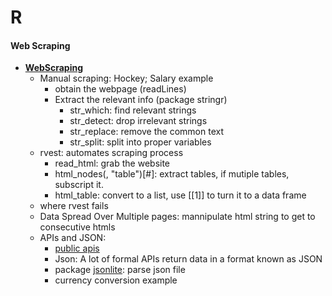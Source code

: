 # R
#### Web Scraping
- [**WebScraping**](http://dept.stat.lsa.umich.edu/~jerrick/courses/stat701/notes/webscrape.html)
  - Manual scraping: Hockey; Salary example
    - obtain the webpage (readLines)
    - Extract the relevant info (package stringr)
      - str_which: find relevant strings
      - str_detect: drop irrelevant strings
      - str_replace: remove the common text
      - str_split: split into proper variables
  - rvest: automates scraping process
    - read_html: grab the website
    - html_nodes(, "table")\[#]: extract tables, if mutiple tables, subscript it.
    - html_table: convert to a list, use [\[1]] to turn it to a data frame
  - where rvest fails
  - Data Spread Over Multiple pages: mannipulate html string to get to consecutive htmls
  - APIs and JSON:
    - [public apis](https://github.com/toddmotto/public-apis)
    - Json: A lot of formal APIs return data in a format known as JSON
    - package [jsonlite](https://cran.r-project.org/web/packages/jsonlite/index.html): parse json file
    - currency conversion example 
